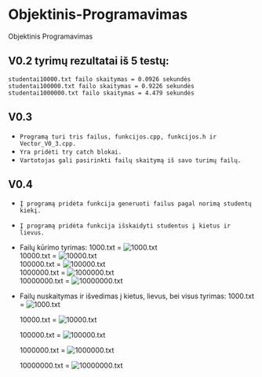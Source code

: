 # Objektinis-Programavimas
Objektinis Programavimas

## V0.2 tyrimų rezultatai iš 5 testų:
`studentai10000.txt failo skaitymas = 0.0926 sekundės`  
`studentai100000.txt failo skaitymas = 0.9226 sekundės`  
`studentai1000000.txt failo skaitymas = 4.479 sekundės`  

## V0.3  
- `Programą turi tris failus, funkcijos.cpp, funkcijos.h ir Vector_V0_3.cpp.`  
- `Yra pridėti try catch blokai.`  
- `Vartotojas gali pasirinkti failų skaitymą iš savo turimų failų.`  

## V0.4  
- `Į programą pridėta funkcija generuoti failus pagal norimą studentų kiekį.`
- `Į programą pridėta funkcija išskaidyti studentus į kietus ir lievus.`

- Failų kūrimo tyrimas:
    1000.txt = ![1000.txt](Foto/Skaitymas_1000.png)  
    10000.txt = ![10000.txt](Foto/Skaitymas_10000.png)  
    100000.txt = ![100000.txt](Foto/Skaitymas_100000.png)  
    1000000.txt = ![1000000.txt](Foto/Skaitymas_1000000.png)  
    10000000.txt = ![10000000.txt](Foto/Skaitymas_10000000.png)  

- Failų nuskaitymas ir išvedimas į kietus, lievus, bei visus tyrimas:
    1000.txt = ![1000.txt](Foto/Isvedimas_1000.png)  

    10000.txt = ![10000.txt](Foto/Isvedimas_10000.png)  

    100000.txt = ![100000.txt](Foto/Isvedimas_100000.png)  

    1000000.txt = ![1000000.txt](Foto/Isvedimas_1000000.png)  

    10000000.txt = ![10000000.txt](Foto/Isvedimas_10000000.png)  
